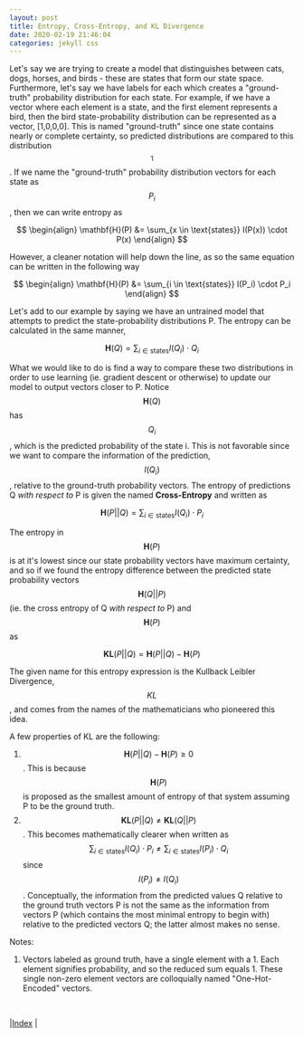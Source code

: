 ```yaml
---
layout: post
title: Entropy, Cross-Entropy, and KL Divergence
date: 2020-02-19 21:46:04
categories: jekyll css
---
```


Let's say we are trying to create a model that distinguishes between cats, dogs, horses, and birds - these are states that form our state space. Furthermore, let's say we have labels for each which creates a "ground-truth" probability distribution for each state. For example, if we have a vector where each element is a state, and the first element represents a bird, then the bird state-probability distribution can be represented as a vector, [1,0,0,0]. This is named "ground-truth" since one state contains nearly or complete certainty, so predicted distributions are compared to this distribution$$^1$$. If we name the "ground-truth" probability distribution vectors for each state as $$P_i$$, then we can write entropy as

$$
\begin{align}
    \mathbf{H}(P) &= \sum_{x \in \text{states}} I(P(x)) \cdot P(x)
\end{align}
$$

However, a cleaner notation will help down the line, as so the same equation can be written in the following way

$$
\begin{align}
    \mathbf{H}(P) &= \sum_{i \in \text{states}} I(P_i) \cdot P_i
\end{align}
$$

Let's add to our example by saying we have an untrained model that attempts to predict the state-probability distributions P. The entropy can be calculated in the same manner,

$$
\begin{equation}
    \mathbf{H}(Q) = \sum_{i \in \text{states}} I(Q_i) \cdot Q_i
\end{equation}
$$

What we would like to do is find a way to compare these two distributions in order to use learning (ie. gradient descent or otherwise) to update our model to output vectors closer to P. Notice $$\mathbf{H}(Q)$$ has $$Q_i$$, which is the predicted probability of the state i. This is not favorable since we want to compare the information of the prediction, $$I(Q_i)$$, relative to the ground-truth probability vectors. The entropy of predictions Q *with respect to* P is given the named **Cross-Entropy** and written as

$$
\begin{equation}
    \mathbf{H}(P||Q) = \sum_{i \in \text{states}} I(Q_i) \cdot P_i
\end{equation}
$$

The entropy in $$\mathbf{H}(P)$$ is at it's lowest since our state probability vectors have maximum certainty, and so if we found the entropy difference between the predicted state probability vectors $$\mathbf{H}(Q||P)$$ (ie. the cross entropy of Q *with respect to* P) and $$\mathbf{H}(P)$$ as

$$
\begin{equation}
    \mathbf{KL}(P||Q) = \mathbf{H}(P||Q) - \mathbf{H}(P)
\end{equation}
$$

The given name for this entropy expression is the Kullback Leibler Divergence, $$KL$$, and comes from the names of the mathematicians who pioneered this idea.

A few properties of KL are the following:
1. $$\mathbf{H}(P||Q) - \mathbf{H}(P) \geq 0 $$. This is because $$\mathbf{H}(P)$$ is proposed as the smallest amount of entropy of that system assuming P to be the ground truth.
2. $$\mathbf{KL}(P||Q) \neq \mathbf{KL}(Q||P)$$. This becomes mathematically clearer when written as $$\sum_{i \in \text{states}} I(Q_i) \cdot P_i \neq \sum_{i \in \text{states}} I(P_i) \cdot Q_i$$ since $$I(P_i) \neq I(Q_i)$$. Conceptually, the information from the predicted values Q relative to the ground truth vectors P is not the same as the information from vectors P (which contains the most minimal entropy to begin with) relative to the predicted vectors Q; the latter almost makes no sense.

Notes: <br>
1. Vectors labeled as ground truth, have a single element with a 1. Each element signifies probability, and so the reduced sum equals 1. These single non-zero element vectors are colloquially named "One-Hot-Encoded" vectors.


<br/>

|[Index](../../../) |
